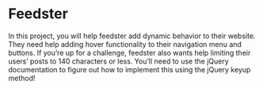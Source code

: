# Feedster
In this project, you will help feedster add dynamic behavior to their website. They need help adding hover functionality to their navigation menu and buttons.  If you’re up for a challenge, feedster also wants help limiting their users’ posts to 140 characters or less. You’ll need to use the jQuery documentation to figure out how to implement this using the jQuery keyup method!
